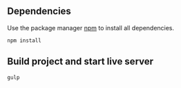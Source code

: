 ## Dependencies

Use the package manager [npm](https://www.npmjs.com/) to install all dependencies.

```
npm install
```
## Build project and start live server
```
gulp
```
